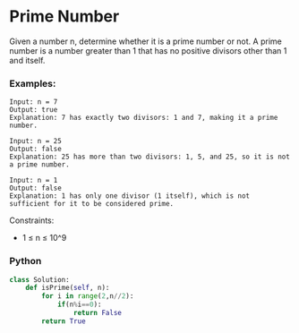 # Prime Number

Given a number n, determine whether it is a prime number or not. A prime number is a number greater than 1 that has no positive divisors other than 1 and itself.

### Examples:
```
Input: n = 7
Output: true
Explanation: 7 has exactly two divisors: 1 and 7, making it a prime number.
```
```
Input: n = 25
Output: false
Explanation: 25 has more than two divisors: 1, 5, and 25, so it is not a prime number.
```
```
Input: n = 1
Output: false
Explanation: 1 has only one divisor (1 itself), which is not sufficient for it to be considered prime.
```

Constraints:
 - 1 ≤ n ≤ 10^9

### Python
```py
class Solution:
    def isPrime(self, n):
        for i in range(2,n//2):
            if(n%i==0):
                return False
        return True
```
